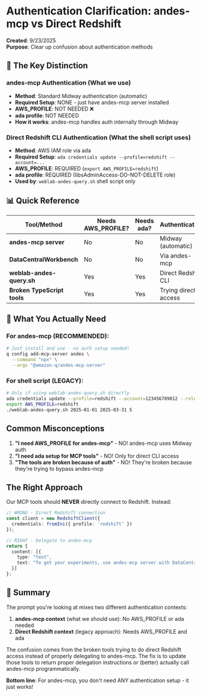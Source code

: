 # Authentication Clarification: andes-mcp vs Direct Redshift

**Created**: 9/23/2025  
**Purpose**: Clear up confusion about authentication methods

## 🎯 The Key Distinction

### andes-mcp Authentication (What we use)
- **Method**: Standard Midway authentication (automatic)
- **Required Setup**: NONE - just have andes-mcp server installed
- **AWS_PROFILE**: NOT NEEDED ❌
- **ada profile**: NOT NEEDED  
- **How it works**: andes-mcp handles auth internally through Midway

### Direct Redshift CLI Authentication (What the shell script uses)
- **Method**: AWS IAM role via ada
- **Required Setup**: `ada credentials update --profile=redshift --account=...`
- **AWS_PROFILE**: REQUIRED (`export AWS_PROFILE=redshift`)
- **ada profile**: REQUIRED (IibsAdminAccess-DO-NOT-DELETE role)
- **Used by**: `weblab-andes-query.sh` shell script only

## 📊 Quick Reference

| Tool/Method | Needs AWS_PROFILE? | Needs ada? | Authentication |
|-------------|-------------------|------------|----------------|
| **andes-mcp server** | No | No | Midway (automatic) |
| **DataCentralWorkbench** | No | No | Via andes-mcp |
| **weblab-andes-query.sh** | Yes | Yes | Direct Redshift CLI |
| **Broken TypeScript tools** | Yes | Yes | Trying direct access |

## 🔧 What You Actually Need

### For andes-mcp (RECOMMENDED):
```bash
# Just install and use - no auth setup needed!
q config add-mcp-server andes \
  --command "npx" \
  --args "@amazon-q/andes-mcp-server"
```

### For shell script (LEGACY):
```bash
# Only if using weblab-andes-query.sh directly
ada credentials update --profile=redshift --account=123456789012 --role=IibsAdminAccess-DO-NOT-DELETE
export AWS_PROFILE=redshift
./weblab-andes-query.sh 2025-01-01 2025-03-31 5
```

## Common Misconceptions

1. **"I need AWS_PROFILE for andes-mcp"** - NO! andes-mcp uses Midway auth
2. **"I need ada setup for MCP tools"** - NO! Only for direct CLI access
3. **"The tools are broken because of auth"** - NO! They're broken because they're trying to bypass andes-mcp

## The Right Approach

Our MCP tools should **NEVER** directly connect to Redshift. Instead:

```typescript
// WRONG - Direct Redshift connection
const client = new RedshiftClient({ 
  credentials: fromIni({ profile: 'redshift' })
});

// RIGHT - Delegate to andes-mcp
return {
  content: [{
    type: "text",
    text: "To get your experiments, use andes-mcp server with DataCentralWorkbench..."
  }]
};
```

## 📝 Summary

The prompt you're looking at mixes two different authentication contexts:

1. **andes-mcp context** (what we should use): No AWS_PROFILE or ada needed
2. **Direct Redshift context** (legacy approach): Needs AWS_PROFILE and ada

The confusion comes from the broken tools trying to do direct Redshift access instead of properly delegating to andes-mcp. The fix is to update those tools to return proper delegation instructions or (better) actually call andes-mcp programmatically.

**Bottom line**: For andes-mcp, you don't need ANY authentication setup - it just works!
